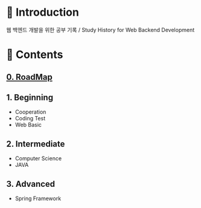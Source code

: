 #  🔘 Introduction

웹 백엔드 개발을 위한 공부 기록  / Study History for Web Backend Development 



# 🔘 Contents

## [0. RoadMap](https://github.com/ChanYoung-dev/WebStudy/doc/0.RoadMap/README.md "로드맵")

## 1. Beginning

- Cooperation
- Coding Test
- Web Basic

## 2. Intermediate

- Computer Science
- JAVA

## 3. Advanced

- Spring Framework
